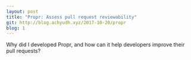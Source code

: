 ```yaml
---
layout: post
title: "Propr: Assess pull request reviewability"
git: http://blog.achyudh.xyz/2017-10-20/propr
blog: 1
---
```


Why did I developed Propr, and how can it help developers improve their pull requests?
